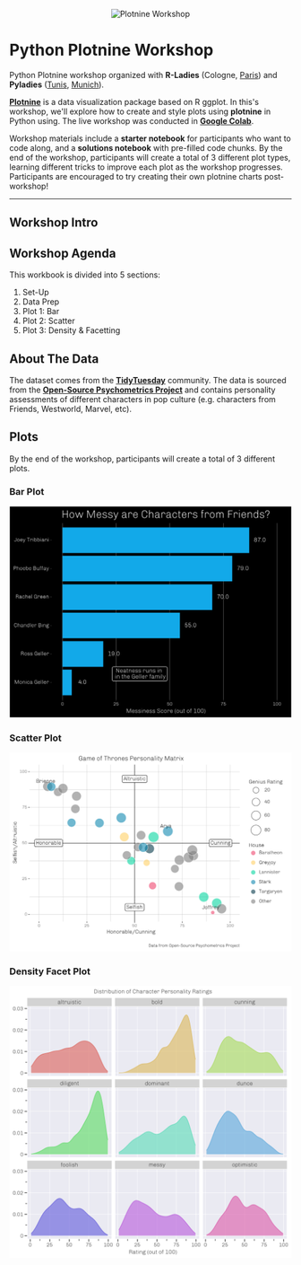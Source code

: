 

<p align="center">
  <img src="https://www.meetup.com/_next/image/?url=https%3A%2F%2Fsecure-content.meetupstatic.com%2Fimages%2Fclassic-events%2F506743465%2F676x380.webp&w=2048&q=75" alt="Plotnine Workshop"/>
</p>

# Python Plotnine Workshop
Python Plotnine workshop organized with **R-Ladies** (Cologne, [Paris](https://twitter.com/RLadiesParis)) and **Pyladies** ([Tunis](https://twitter.com/PyLadiesTunis), [Munich](https://twitter.com/pyladiesmunich)). 

**[Plotnine](https://plotnine.readthedocs.io/en/stable/)** is a data visualization package based on R ggplot. In this's workshop, we'll explore how to create and style plots using **plotnine** in Python using. The live workshop was conducted in **[Google Colab](https://colab.research.google.com/)**. 

Workshop materials include a **starter notebook** for participants who want to code along, and a **solutions notebook** with pre-filled code chunks. By the end of the workshop, participants will create a total of 3 different plot types, learning different tricks to improve each plot as the workshop progresses. Participants are encouraged to try creating their own plotnine charts post-workshop!

---

## Workshop Intro

## Workshop Agenda

This workbook is divided into 5 sections:

1. Set-Up 
2. Data Prep
3. Plot 1: Bar
4. Plot 2: Scatter
5. Plot 3: Density & Facetting

## About The Data

The dataset comes from the **[TidyTuesday](https://github.com/rfordatascience/tidytuesday)** community. The data is sourced from the [**Open-Source Psychometrics Project**](https://openpsychometrics.org/) and contains personality assessments of different characters in pop culture (e.g. characters from Friends, Westworld, Marvel, etc).


## Plots

By the end of the workshop, participants will create a total of 3 different plots.


### Bar Plot
![plot](./plots/friends_bar_plot.png)

### Scatter Plot
![plot](./plots/got_scatter_plot.png)

### Density Facet Plot
![plot](./plots/facet_plot.png)
